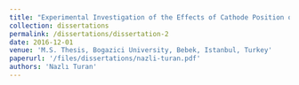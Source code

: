 ```yaml
---
title: "Experimental Investigation of the Effects of Cathode Position on HK40 Hall Effect Thruster Performance and Cathode Coupling"
collection: dissertations
permalink: /dissertations/dissertation-2
date: 2016-12-01
venue: 'M.S. Thesis, Bogazici University, Bebek, Istanbul, Turkey'
paperurl: '/files/dissertations/nazli-turan.pdf'
authors: 'Nazlı Turan'
---
```


